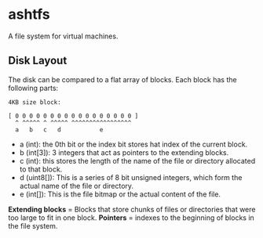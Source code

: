 # ashtfs

A file system for virtual machines.

## Disk Layout

The disk can be compared to a flat array of blocks. Each block has the following parts:

```
4KB size block:

[ 0 0 0 0 0 0 0 0 0 0 0 0 0 0 0 0 0 ]
  ^ ^^^^^ ^ ^^^^^ ^^^^^^^^^^^^^^^^^
  a   b   c   d           e
```
- a     (int): the 0th bit or the index bit stores hat index of the current block.
- b  (int[3]): 3 integers that act as pointers to the extending blocks.
- c     (int): this stores the length of the name of the file or directory allocated to that block.
- d (uint8[]): This is a series of 8 bit unsigned integers, which form the actual name of the file or directory.
- e   (int[]): This is the file bitmap or the actual content of the file.


**Extending blocks** = Blocks that store chunks of files or directories that were too large to fit in one block.
**Pointers**         = indexes to the beginning of blocks in the file system.
